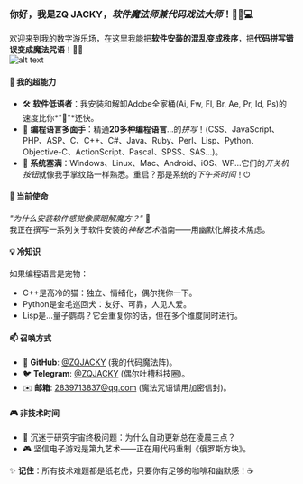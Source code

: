 ### 你好，我是ZQ JACKY，*软件魔法师兼代码戏法大师*！🧙‍♂️💻  

欢迎来到我的数字游乐场，在这里我能把**软件安装的混乱变成秩序**，把**代码拼写错误变成魔法咒语**！🎩✨  
![alt text](2.gif)

#### 🌟 **我的超能力**  
- 🛠️ **软件低语者**：我安装和解卸Adobe全家桶(Ai, Fw, Fl, Br, Ae, Pr, Id, Ps)的速度比你*"🦌"*还快。  
- 💬 **编程语言多面手**：精通**20多种编程语言**...的*拼写*！(CSS、JavaScript、PHP、ASP、C、C++、C#、Java、Ruby、Perl、Lisp、Python、Objective-C、ActionScript、Pascal、SPSS、SAS...)。  
- 🔄 **系统塞满**：Windows、Linux、Mac、Android、iOS、WP...它们的*开关机按钮*就像我手掌纹路一样熟悉。重启？那是系统的*下午茶时间*！⏻  

#### 🚀 **当前使命**  
*"为什么安装软件感觉像蒙眼解魔方？"* 🧩  
我正在撰写一系列关于软件安装的*神秘艺术*指南——用幽默化解技术焦虑。  

#### 💡 **冷知识**  
如果编程语言是宠物：  
- C++是高冷的猫：独立、情绪化，偶尔挠你一下。  
- Python是金毛巡回犬：友好、可靠，人见人爱。  
- Lisp是...量子鹦鹉？它会重复你的话，但在多个维度同时进行。  

#### 📫 **召唤方式**  
- 🐙 **GitHub**: [@ZQJACKY](https://github.com/BAYUEQI) (我的代码魔法阵)。  
- 🐦 **Telegram**: [@ZQJACKY](https://t.me/bayueqi) (偶尔吐槽科技圈)。  
- ✉️ **邮箱**: 2839713837@qq.com (魔法咒语请用加密信封)。  

#### 🎮 **非技术时间**  
- 🌌 沉迷于研究宇宙终极问题：为什么自动更新总在凌晨三点？  
- 🎮 坚信电子游戏是第九艺术——正在用代码重制《俄罗斯方块》。  

✨ **记住**：所有技术难题都是纸老虎，只要你有足够的咖啡和幽默感！☕️  
